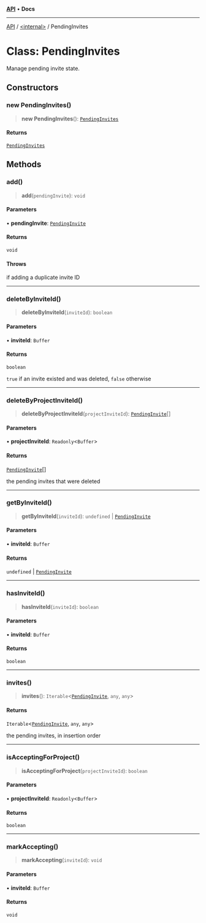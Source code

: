 [**API**](../../README.md) • **Docs**

***

[API](../../README.md) / [\<internal\>](../README.md) / PendingInvites

# Class: PendingInvites

Manage pending invite state.

## Constructors

### new PendingInvites()

> **new PendingInvites**(): [`PendingInvites`](PendingInvites.md)

#### Returns

[`PendingInvites`](PendingInvites.md)

## Methods

### add()

> **add**(`pendingInvite`): `void`

#### Parameters

• **pendingInvite**: [`PendingInvite`](../interfaces/PendingInvite.md)

#### Returns

`void`

#### Throws

if adding a duplicate invite ID

***

### deleteByInviteId()

> **deleteByInviteId**(`inviteId`): `boolean`

#### Parameters

• **inviteId**: `Buffer`

#### Returns

`boolean`

`true` if an invite existed and was deleted, `false` otherwise

***

### deleteByProjectInviteId()

> **deleteByProjectInviteId**(`projectInviteId`): [`PendingInvite`](../interfaces/PendingInvite.md)[]

#### Parameters

• **projectInviteId**: `Readonly`\<`Buffer`\>

#### Returns

[`PendingInvite`](../interfaces/PendingInvite.md)[]

the pending invites that were deleted

***

### getByInviteId()

> **getByInviteId**(`inviteId`): `undefined` \| [`PendingInvite`](../interfaces/PendingInvite.md)

#### Parameters

• **inviteId**: `Buffer`

#### Returns

`undefined` \| [`PendingInvite`](../interfaces/PendingInvite.md)

***

### hasInviteId()

> **hasInviteId**(`inviteId`): `boolean`

#### Parameters

• **inviteId**: `Buffer`

#### Returns

`boolean`

***

### invites()

> **invites**(): `Iterable`\<[`PendingInvite`](../interfaces/PendingInvite.md), `any`, `any`\>

#### Returns

`Iterable`\<[`PendingInvite`](../interfaces/PendingInvite.md), `any`, `any`\>

the pending invites, in insertion order

***

### isAcceptingForProject()

> **isAcceptingForProject**(`projectInviteId`): `boolean`

#### Parameters

• **projectInviteId**: `Readonly`\<`Buffer`\>

#### Returns

`boolean`

***

### markAccepting()

> **markAccepting**(`inviteId`): `void`

#### Parameters

• **inviteId**: `Buffer`

#### Returns

`void`
